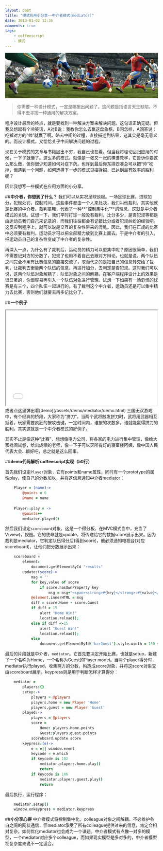 ```yaml
---
layout: post
title: "模式应用小分享——中介者模式(mediator)"
date: 2013-01-02 12:36
comments: true
tags: 
	- coffeescript 
	- 模式
---
```

![实况足球](/assets/blogImg/mediator1.jpg)   
> 你需要一种设计模式，一定是哪里出问题了。这问题是指语言天生缺陷，不得不去寻找一种通用的解决方案。

程序设计最后的终点，就是要找到一种解决方案来解决问题。这句话正确无疑。但我又想起有个冷笑话，A对B说：我教你怎么去赢这盘象棋，B问怎样，A回答说：吃掉对方的“帅”就赢了啊。略去中间的过程，直接描述到结果，这其实是毫无意义的。而设计模式，又恰恰关乎中间解决问题的过程。
<!-- more -->
现在关于模式的文章与书籍层出不穷，我自己也在看。但当我将理论回归应用的时候，一下子就懵了。这么多的模式，就像是一张又一张的棋谱教学，它告诉你要这么那么做，但你很少知道如何对症下药。也许到最后你东拼西凑总可以把“帅”吃掉，但遇到一个问题，如何选择下一步的模式见招拆招，已达到最有效率的胜利呢？

因此我想写一些模式在应用方面的小分享。

##**中介者，你想到了什么？**
我们可以从实况足球谈起。一场足球比赛，进球加分，犯规处罚，控制时间，这些事件都由一个人来处决，我们叫他裁判，其实他就是比赛的中介者。裁判童鞋，代表了一种**“控制集中化”**的理念，这就是中介者模式的关键。试想一下，我们平时打球一般没有裁判，比分多少，是否犯规等都是由运动员我们自己来记录的，而我们往往都会有记错比分或者犯规纠纷的经验吧。这反应到程序上，就可以说是交互的复杂性带来的混乱。因此，我们在正规的比赛中必须要有裁判，运动员才可以把全部精力放到比赛上面去。于是中介者的引入，把运动员自己的复杂性变成了中介者的复杂性。

再深入一点，为什么有了裁判后，运动员的精力可以更集中呢？原因很简单，我们不需要记对方的分数了，犯规了也用不着自己去跟对方辩论。也就是说，两个队伍之间完全不用有比赛信息的直接交流了，取而代之的是把自己的信息转交给了裁判，让裁判去衡量两个队伍的信息，再进行加分，去判定是否犯规。这时我们可以说，这两个队伍对象解耦了，队伍对象之间的解耦，在客户端程序设计上的效果是很显著的，你很容易再引入一个队伍对象进行管理。试想一下如果有一场奇怪的球赛是有三个，四个队伍一起进行的，有了裁判这个中介者，运动员还是可以集中精力去比赛，否则他们就要去再多记比分了。

##**一个例子**
<iframe id="demoIframe" src="/assets/demo/mediator/demo.html" width="500" height="314" scrolling="no"></iframe>
或者点这里弹出看[demo](/assets/demo/mediator/demo.html)         
三国无双游戏中，有个经典的桥段，大家称为“拼刀”。当两个武将触发拼刀时，武将用武器相互抵着，玩家需要疯狂的按攻击键，一定时间内，谁按的次数多，谁就能赢得拼刀的胜利。其实这就是一个中介者模式的好例子。

其实不止是像这种“比赛”，想想像电力公司，将各家的电力进行集中管理，像给大家批阅试卷，给出成绩的老师，像一下子可以灭所有灯的寝室楼阿姨，像中国人民代表大会…额好吧，总之就是这么回事。

##**demo代码解析 coffeescript实现（50行）**

首先我们设定<code>Player</code>对象，它有points和name属性，同时有一个prototype的属性play，使自己的分数加以，并将这信息通知中介者mediator：
```coffeescript
	Player = (name)->
		@points = 0
		@name = name

	Player::play = ->
		@points++
		mediator.played()
```
然后我们设定<code>scoreboard</code>对象，这是一个得分板，在MVC模式当中，充当了V(view)，视图。它的使命就是update，将传递给它的数据score展示出来。因为裁判是mediator，它判定队伍得分后(得到score)，他必须通知电视台(对应scoreboard)，让他们把分数展示出来：
```coffeescript
	scoreboard = 
		element:
			document.getElementById "results"
		update:(score)->
			msg = ''
			for key,value of score 
				if score.hasOwnProperty key
					msg = msg+"<span><strong>#{key}</strong>:#{value}</span>"
			@element.innerHTML = msg
			diff = score.Home - score.Guest
			if diff > 15 
				alert "Home Win!"
				location.reload();
			else if diff <-15
				alert "Guest Win!"
				location.reload();
			else
				document.getElementById('barGuest').style.width = 150 + (diff*10) + 'px'
```
最后的片段就是中介者，<code>mediator</code>。它首先要决定开始比赛，也就是setup，新建了一个名称为Home，一个名称为Guest的Player model。当两个player得分时，mediator执行played，收集两方的分数，构造成score对象，并将这score对象交由scoreboard展示。keypress则是用于判断怎样才算得分：
```coffeescript
	mediator = 
		players:{}
		setup:->
			players = @players
			players.home = new Player 'Home'
			players.guest = new Player 'Guest'
		played:->
			players = @players
			score = 
				Home: players.home.points
				Guest:players.guest.points
			scoreboard.update score
		keypress:(e)->
			e = e|| window.event
			keycode = e.which
			if keycode is 102
				mediator.players.home.play()
				return
			if keycode is 106
				mediator.players.guest.play()
				return
```
最后执行，运行程序：
```coffeescript
	mediator.setup()
	window.onkeypress = mediator.keypress
```

##**小分享心得**
中介者模式将控制集中化，colleague对象之间解耦，不必维护各自之间的网状通信，但mediator承受了所有colleague提供过来的信息，肯定会相对复杂。如何优化mediator也会成为一个课题。中介者模式有点像一对多的模型，一个mediator对应多个colleague，而如果现实模型是多对多的，中介者模型视复杂度来说不一定适合。